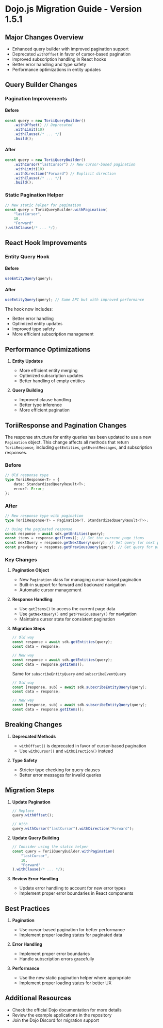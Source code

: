 # Dojo.js Migration Guide - Version 1.5.1

## Major Changes Overview

- Enhanced query builder with improved pagination support
- Deprecated `withOffset` in favor of cursor-based pagination
- Improved subscription handling in React hooks
- Better error handling and type safety
- Performance optimizations in entity updates

## Query Builder Changes

### Pagination Improvements

#### Before

```typescript
const query = new ToriiQueryBuilder()
    .withOffset() // Deprecated
    .withLimit(10)
    .withClause(/* ... */)
    .build();
```

#### After

```typescript
const query = new ToriiQueryBuilder()
    .withCursor("lastCursor") // New cursor-based pagination
    .withLimit(10)
    .withDirection("Forward") // Explicit direction
    .withClause(/* ... */)
    .build();
```

### Static Pagination Helper

```typescript
// New static helper for pagination
const query = ToriiQueryBuilder.withPagination(
    "lastCursor",
    10,
    "Forward"
).withClause(/* ... */);
```

## React Hook Improvements

### Entity Query Hook

#### Before

```typescript
useEntityQuery(query);
```

#### After

```typescript
useEntityQuery(query); // Same API but with improved performance
```

The hook now includes:

- Better error handling
- Optimized entity updates
- Improved type safety
- More efficient subscription management

## Performance Optimizations

1. **Entity Updates**

    - More efficient entity merging
    - Optimized subscription updates
    - Better handling of empty entities

2. **Query Building**
    - Improved clause handling
    - Better type inference
    - More efficient pagination

## ToriiResponse and Pagination Changes

The response structure for entity queries has been updated to use a new `Pagination` object. This change affects all methods that return `ToriiResponse`, including `getEntities`, `getEventMessages`, and subscription responses.

### Before

```typescript
// Old response type
type ToriiResponse<T> = {
    data: StandardizedQueryResult<T>;
    error?: Error;
};
```

### After

```typescript
// New response type with pagination
type ToriiResponse<T> = Pagination<T, StandardizedQueryResult<T>>;

// Using the paginated response
const response = await sdk.getEntities(query);
const items = response.getItems(); // Get the current page items
const nextQuery = response.getNextQuery(query); // Get query for next page
const prevQuery = response.getPreviousQuery(query); // Get query for previous page
```

### Key Changes

1. **Pagination Object**

    - New `Pagination` class for managing cursor-based pagination
    - Built-in support for forward and backward navigation
    - Automatic cursor management

2. **Response Handling**

    - Use `getItems()` to access the current page data
    - Use `getNextQuery()` and `getPreviousQuery()` for navigation
    - Maintains cursor state for consistent pagination

3. **Migration Steps**

    ```typescript
    // Old way
    const response = await sdk.getEntities(query);
    const data = response;

    // New way
    const response = await sdk.getEntities(query);
    const data = response.getItems();
    ```

    Same for `subscribeEntityQuery` and `subscribeEventQuery`

    ```typescript
    // Old way
    const [response, sub] = await sdk.subscribeEntityQuery(query);
    const data = response;

    // New way
    const [response, sub] = await sdk.subscribeEntityQuery(query);
    const data = response.getItems();
    ```

## Breaking Changes

1. **Deprecated Methods**

    - `withOffset()` is deprecated in favor of cursor-based pagination
    - Use `withCursor()` and `withDirection()` instead

2. **Type Safety**
    - Stricter type checking for query clauses
    - Better error messages for invalid queries

## Migration Steps

1. **Update Pagination**

    ```typescript
    // Replace
    query.withOffset();

    // With
    query.withCursor("lastCursor").withDirection("Forward");
    ```

2. **Update Query Building**

    ```typescript
    // Consider using the static helper
    const query = ToriiQueryBuilder.withPagination(
        "lastCursor",
        10,
        "Forward"
    ).withClause(/* ... */);
    ```

3. **Review Error Handling**
    - Update error handling to account for new error types
    - Implement proper error boundaries in React components

## Best Practices

1. **Pagination**

    - Use cursor-based pagination for better performance
    - Implement proper loading states for paginated data

2. **Error Handling**

    - Implement proper error boundaries
    - Handle subscription errors gracefully

3. **Performance**
    - Use the new static pagination helper where appropriate
    - Implement proper loading states for better UX

## Additional Resources

- Check the official Dojo documentation for more details
- Review the example applications in the repository
- Join the Dojo Discord for migration support
